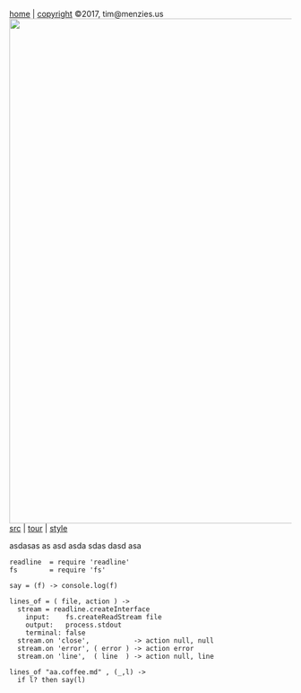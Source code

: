 [home](http://tiny.cc/koff) |
[copyright](https://github.com/koffee/script/blob/master/LICENSE.md) &copy;2017, tim&commat;menzies.us<br>
[<img width=900 src=https://raw.githubusercontent.com/koffee/script/master/img/head.jpg>](http://tiny.cc/koffee)<br>
[src](https://github.com/koffee/script/tree/master/lib) |
[tour](https://github.com/koffee/script/blob/master/docs/TOUR.md) |
[style](https://github.com/koffee/script/blob/master/docs/STYLE.md) 











asdasas as asd asda sdas dasd asa

    readline  = require 'readline'
    fs        = require 'fs'
   
    say = (f) -> console.log(f)

    lines_of = ( file, action ) ->
      stream = readline.createInterface
        input:    fs.createReadStream file
        output:   process.stdout
        terminal: false
      stream.on 'close',           -> action null, null
      stream.on 'error', ( error ) -> action error
      stream.on 'line',  ( line  ) -> action null, line

    lines_of "aa.coffee.md" , (_,l) -> 
      if l? then say(l)

